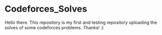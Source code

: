 # Codeforces_Solves
Hello there. This repository is my first and testing repository uploading the solves of some codeforces problems. Thanks! :)
